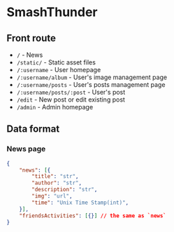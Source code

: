 # SmashThunder

## Front route

- `/` - News
- `/static/` - Static asset files
- `/:username` - User homepage
- `/:username/album` - User's image management page
- `/:username/posts` - User's posts management page
- `/:username/posts/:post` - User's post
- `/edit` - New post or edit existing post
- `/admin` - Admin homepage

## Data format

### News page

```json
{
	"news": [{
		"title": "str",
		"author": "str",
		"description": "str",
		"img": "url",
		"time": "Unix Time Stamp(int)",
	}],
	"friendsActivities": [{}] // the same as `news`
}
```